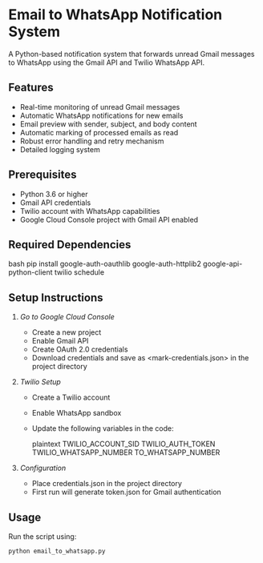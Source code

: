 # Email to WhatsApp Notification System

A Python-based notification system that forwards unread Gmail messages to WhatsApp using the Gmail API and Twilio WhatsApp API.

## Features

- Real-time monitoring of unread Gmail messages
- Automatic WhatsApp notifications for new emails
- Email preview with sender, subject, and body content
- Automatic marking of processed emails as read
- Robust error handling and retry mechanism
- Detailed logging system

## Prerequisites

- Python 3.6 or higher
- Gmail API credentials
- Twilio account with WhatsApp capabilities
- Google Cloud Console project with Gmail API enabled

## Required Dependencies

bash
pip install google-auth-oauthlib google-auth-httplib2 google-api-python-client twilio schedule


## Setup Instructions

1. *Go to Google Cloud Console*
    - Create a new project
    - Enable Gmail API
    - Create OAuth 2.0 credentials
    - Download credentials and save as <mark-credentials.json> in the project directory

2. *Twilio Setup*
    - Create a Twilio account
    - Enable WhatsApp sandbox
    - Update the following variables in the code:

      plaintext
      TWILIO_ACCOUNT_SID
      TWILIO_AUTH_TOKEN
      TWILIO_WHATSAPP_NUMBER
      TO_WHATSAPP_NUMBER
      

3. *Configuration*
    - Place credentials.json in the project directory
    - First run will generate token.json for Gmail authentication

## Usage

Run the script using:

```bash
python email_to_whatsapp.py
```
